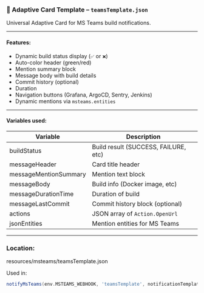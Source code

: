 ### 🎨 Adaptive Card Template – `teamsTemplate.json`

Universal Adaptive Card for MS Teams build notifications.

---

#### Features:
- Dynamic build status display (`✅` or `❌`)
- Auto-color header (green/red)
- Mention summary block
- Message body with build details
- Commit history (optional)
- Duration
- Navigation buttons (Grafana, ArgoCD, Sentry, Jenkins)
- Dynamic mentions via `msteams.entities`

---

#### Variables used:

| Variable               | Description                         |
|-----------------------|-------------------------------------|
| buildStatus           | Build result (SUCCESS, FAILURE, etc) |
| messageHeader         | Card title header                   |
| messageMentionSummary | Mention text block                  |
| messageBody           | Build info (Docker image, etc)      |
| messageDurationTime   | Duration of build                   |
| messageLastCommit     | Commit history block (optional)     |
| actions               | JSON array of `Action.OpenUrl`     |
| jsonEntities          | Mention entities for MS Teams       |

---

### Location:
resources/msteams/teamsTemplate.json

Used in:

```groovy
notifyMsTeams(env.MSTEAMS_WEBHOOK, 'teamsTemplate', notificationTemplateValues)
```
